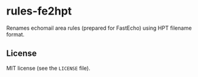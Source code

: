 # rules-fe2hpt
Renames echomail area rules (prepared for FastEcho) using HPT filename format.

## License

MIT license (see the `LICENSE` file).
